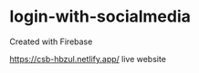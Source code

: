 # login-with-socialmedia
Created with Firebase



https://csb-hbzul.netlify.app/                     live website
